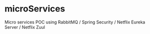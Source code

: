 # microServices
Micro services POC using RabbitMQ / Spring Security / Netflix Eureka Server / Netflix Zuul
